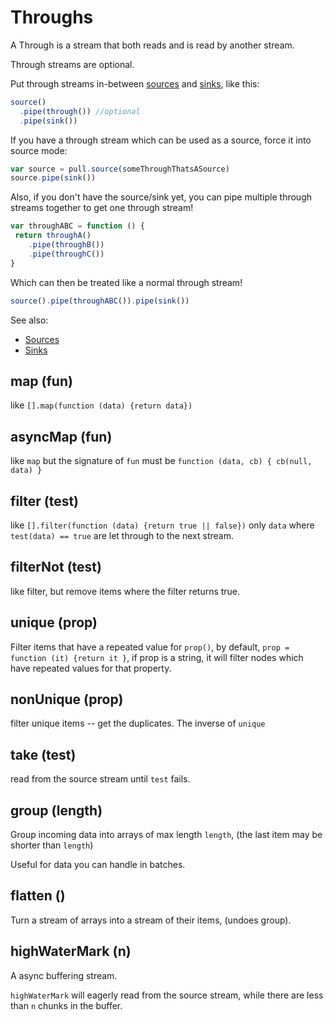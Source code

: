 # Throughs

A Through is a stream that both reads and is read by
another stream.

Through streams are optional.

Put through streams in-between [sources](https://github.com/dominictarr/pull-stream/blob/master/docs/sources.md) and [sinks](https://github.com/dominictarr/pull-stream/blob/master/docs/sinks.md),
like this:

``` js
source()
  .pipe(through()) //optional
  .pipe(sink())
```

If you have a through stream which can be used as a source,
force it into source mode:

``` js
var source = pull.source(someThroughThatsASource)
source.pipe(sink())
```

Also, if you don't have the source/sink yet,
you can pipe multiple through streams together
to get one through stream!

``` js
var throughABC = function () {
 return throughA()
    .pipe(throughB())
    .pipe(throughC())
}
```

Which can then be treated like a normal through stream!

``` js
source().pipe(throughABC()).pipe(sink())
```

See also:
* [Sources](https://github.com/dominictarr/pull-stream/blob/master/docs/sources.md)
* [Sinks](https://github.com/dominictarr/pull-stream/blob/master/docs/sinks.md)

## map (fun)

like `[].map(function (data) {return data})`

## asyncMap (fun)

like `map` but the signature of `fun` must be
`function (data, cb) { cb(null, data) }`

## filter (test)

like `[].filter(function (data) {return true || false})`
only `data` where `test(data) == true` are let through
to the next stream.


## filterNot (test)

like filter, but remove items where the filter returns true.

## unique (prop)

Filter items that have a repeated value for `prop()`,
by default, `prop = function (it) {return it }`, if prop is a string,
it will filter nodes which have repeated values for that property.

## nonUnique (prop)

filter unique items -- get the duplicates.
The inverse of `unique`

## take (test)

read from the source stream until `test` fails.

## group (length)

Group incoming data into arrays of max length `length`,
(the last item may be shorter than `length`)

Useful for data you can handle in batches.

## flatten ()

Turn a stream of arrays into a stream of their items, (undoes group).

## highWaterMark (n)

A async buffering stream.

`highWaterMark` will eagerly read from the source stream,
while there are less than `n` chunks in the buffer.


